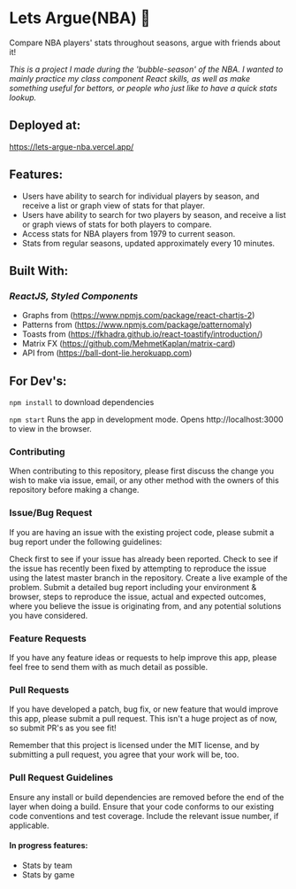 # Lets Argue(NBA) :basketball:
Compare NBA players' stats throughout seasons, argue with friends about it!

*This is a project I made during the 'bubble-season' of the NBA. I wanted to mainly practice my class component React skills, as well as make something useful for bettors, or people who just like to have a quick stats lookup.*


## Deployed at:
https://lets-argue-nba.vercel.app/



## Features:
* Users have ability to search for individual players by season, and receive a list or graph view of stats for that player.
* Users have ability to search for two players by season, and receive a list or graph views of stats for both players to compare.
* Access stats for NBA players from 1979 to current season.
* Stats from regular seasons, updated approximately every 10 minutes.


## Built With:
### *ReactJS, Styled Components*
* Graphs from (https://www.npmjs.com/package/react-chartjs-2)
* Patterns from (https://www.npmjs.com/package/patternomaly)
* Toasts from (https://fkhadra.github.io/react-toastify/introduction/)
* Matrix FX (https://github.com/MehmetKaplan/matrix-card)
* API from (https://ball-dont-lie.herokuapp.com)


## For Dev's: 
`npm install` to download dependencies

`npm start` Runs the app in development mode. Opens http://localhost:3000 to view in the browser.

### Contributing 
When contributing to this repository, please first discuss the change you wish to make via issue, email, or any other method with the owners of this repository before making a change.


### Issue/Bug Request
If you are having an issue with the existing project code, please submit a bug report under the following guidelines:

Check first to see if your issue has already been reported.
Check to see if the issue has recently been fixed by attempting to reproduce the issue using the latest master branch in the repository.
Create a live example of the problem.
Submit a detailed bug report including your environment & browser, steps to reproduce the issue, actual and expected outcomes, where you believe the issue is originating from, and any potential solutions you have considered.


### Feature Requests
If you have any feature ideas or requests to help improve this app, please feel free to send them with as much detail as possible.


### Pull Requests
If you have developed a patch, bug fix, or new feature that would improve this app, please submit a pull request. This isn't a huge project as of now, so submit PR's as you see fit!

Remember that this project is licensed under the MIT license, and by submitting a pull request, you agree that your work will be, too.


### Pull Request Guidelines
Ensure any install or build dependencies are removed before the end of the layer when doing a build.
Ensure that your code conforms to our existing code conventions and test coverage.
Include the relevant issue number, if applicable.


#### In progress features:
  * Stats by team
  * Stats by game
